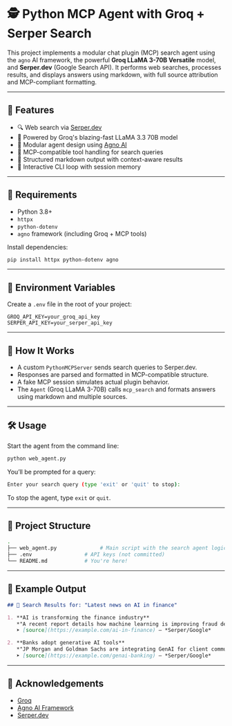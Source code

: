 # 🕵️ Python MCP Agent with Groq + Serper Search

This project implements a modular chat plugin (MCP) search agent using the `agno` AI framework, the powerful **Groq LLaMA 3-70B Versatile** model, and **Serper.dev** (Google Search API). It performs web searches, processes results, and displays answers using markdown, with full source attribution and MCP-compliant formatting.

---

## 🚀 Features

- 🔍 Web search via [Serper.dev](https://serper.dev/)
- 🧠 Powered by Groq's blazing-fast LLaMA 3.3 70B model
- 🤖 Modular agent design using [Agno AI](https://github.com/agnodice/agno)
- 🧰 MCP-compatible tool handling for search queries
- 📝 Structured markdown output with context-aware results
- 🔁 Interactive CLI loop with session memory

---

## 📆 Requirements

- Python 3.8+
- `httpx`
- `python-dotenv`
- `agno` framework (including Groq + MCP tools)

Install dependencies:

```bash
pip install httpx python-dotenv agno
```

---

## 🔐 Environment Variables

Create a `.env` file in the root of your project:

```dotenv
GROQ_API_KEY=your_groq_api_key
SERPER_API_KEY=your_serper_api_key
```

---

## 🧠 How It Works

- A custom `PythonMCPServer` sends search queries to Serper.dev.
- Responses are parsed and formatted in MCP-compatible structure.
- A fake MCP session simulates actual plugin behavior.
- The `Agent` (Groq LLaMA 3-70B) calls `mcp_search` and formats answers using markdown and multiple sources.

---

## 🛠️ Usage

Start the agent from the command line:

```bash
python web_agent.py
```

You’ll be prompted for a query:

```bash
Enter your search query (type 'exit' or 'quit' to stop):
```

To stop the agent, type `exit` or `quit`.

---

## 📁 Project Structure

```bash
.
├── web_agent.py              # Main script with the search agent logic
├── .env                 # API keys (not committed)
└── README.md            # You're here!
```

---

## 🔗 Example Output

```markdown
## 🔎 Search Results for: "Latest news on AI in finance"

1. **AI is transforming the finance industry**  
   *"A recent report details how machine learning is improving fraud detection and portfolio optimization."*  
   ➤ [source](https://example.com/ai-in-finance) — *Serper/Google*

2. **Banks adopt generative AI tools**  
   *"JP Morgan and Goldman Sachs are integrating GenAI for client communication."*  
   ➤ [source](https://example.com/genai-banking) — *Serper/Google*
```

---

## 🙌 Acknowledgements

- [Groq](https://groq.com/)
- [Agno AI Framework](https://github.com/agnodice/agno)
- [Serper.dev](https://serper.dev/)

